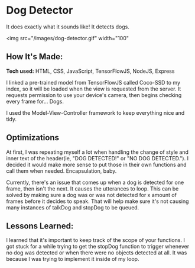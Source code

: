 # Dog Detector
It does exactly what it sounds like! It detects dogs.

<!-- **Link to project:** http://recruiters-love-seeing-live-demos.com/ -->

<img src="/images/dog-detector.gif" width="100"

## How It's Made:

**Tech used:** HTML, CSS, JavaScript, TensorFlowJS, NodeJS, Express

I linked a pre-trained model from TensorFlowJS called Coco-SSD to my index, so it will be loaded when the view is requested from the server. It requests permission to use your device's camera, then begins checking every frame for... Dogs.

I used the Model-View-Controller framework to keep everything nice and tidy.

## Optimizations

At first, I was repeating myself a lot when handling the change of style and inner text of the header(ie, "DOG DETECTED!" or "NO DOG DETECTED."). I decided it would make more sense to put those in their own functions and call them when needed. Encapsulation, baby.

Currently, there's an issue that comes up when a dog is detected for one frame, then isn't the next. It causes the utterances to loop. This can be solved by making sure a dog was or was not detected for x amount of frames before it decides to speak. That will help make sure it's not causing many instances of talkDog and stopDog to be queued.

## Lessons Learned:

I learned that it's important to keep track of the scope of your functions. I got stuck for a while trying to get the stopDog function to trigger whenever no dog was detected or when there were no objects detected at all. It was because I was trying to implement it inside of my loop.
